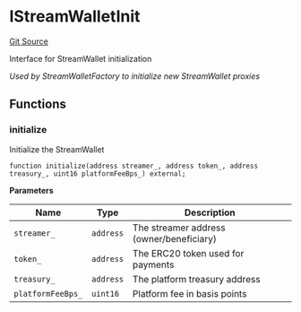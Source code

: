 # IStreamWalletInit
[Git Source](https://github.com/ChilizTV/smart-contracts/blob/5df5cfe0612ac659a912e036eb003da070811361/src/interfaces/IStreamWalletInit.sol)

Interface for StreamWallet initialization

*Used by StreamWalletFactory to initialize new StreamWallet proxies*


## Functions
### initialize

Initialize the StreamWallet


```solidity
function initialize(address streamer_, address token_, address treasury_, uint16 platformFeeBps_) external;
```
**Parameters**

|Name|Type|Description|
|----|----|-----------|
|`streamer_`|`address`|The streamer address (owner/beneficiary)|
|`token_`|`address`|The ERC20 token used for payments|
|`treasury_`|`address`|The platform treasury address|
|`platformFeeBps_`|`uint16`|Platform fee in basis points|


